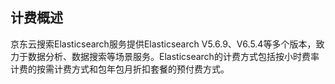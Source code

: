 ## 计费概述
京东云搜索Elasticsearch服务提供Elasticsearch V5.6.9、V6.5.4等多个版本，致力于数据分析、数据搜索等场景服务。Elasticsearch的计费方式包括按小时费率计费的按需计费方式和包年包月折扣套餐的预付费方式。
